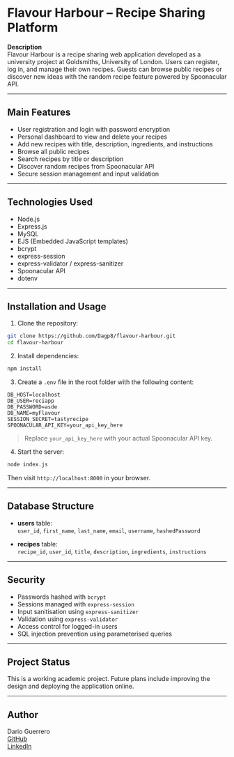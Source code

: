 # Flavour Harbour – Recipe Sharing Platform

**Description**  
Flavour Harbour is a recipe sharing web application developed as a university project at Goldsmiths, University of London. Users can register, log in, and manage their own recipes. Guests can browse public recipes or discover new ideas with the random recipe feature powered by Spoonacular API.

---

## Main Features

- User registration and login with password encryption
- Personal dashboard to view and delete your recipes
- Add new recipes with title, description, ingredients, and instructions
- Browse all public recipes
- Search recipes by title or description
- Discover random recipes from Spoonacular API
- Secure session management and input validation

---

## Technologies Used

- Node.js
- Express.js
- MySQL
- EJS (Embedded JavaScript templates)
- bcrypt
- express-session
- express-validator / express-sanitizer
- Spoonacular API
- dotenv

---

## Installation and Usage

1. Clone the repository:

```bash
git clone https://github.com/Dagp8/flavour-harbour.git
cd flavour-harbour
```

2. Install dependencies:

```bash
npm install
```

3. Create a `.env` file in the root folder with the following content:

```env
DB_HOST=localhost
DB_USER=reciapp
DB_PASSWORD=asde
DB_NAME=myFlavour
SESSION_SECRET=tastyrecipe
SPOONACULAR_API_KEY=your_api_key_here
```

> Replace `your_api_key_here` with your actual Spoonacular API key.

4. Start the server:

```bash
node index.js
```

Then visit `http://localhost:8000` in your browser.

---

## Database Structure

- **users** table:  
  `user_id`, `first_name`, `last_name`, `email`, `username`, `hashedPassword`

- **recipes** table:  
  `recipe_id`, `user_id`, `title`, `description`, `ingredients`, `instructions`

---

## Security

- Passwords hashed with `bcrypt`
- Sessions managed with `express-session`
- Input sanitisation using `express-sanitizer`
- Validation using `express-validator`
- Access control for logged-in users
- SQL injection prevention using parameterised queries

---

## Project Status

This is a working academic project. Future plans include improving the design and deploying the application online.

---

## Author

Dario Guerrero  
[GitHub](https://github.com/Dagp8)  
[LinkedIn](https://www.linkedin.com/in/dario-guerrero/)
